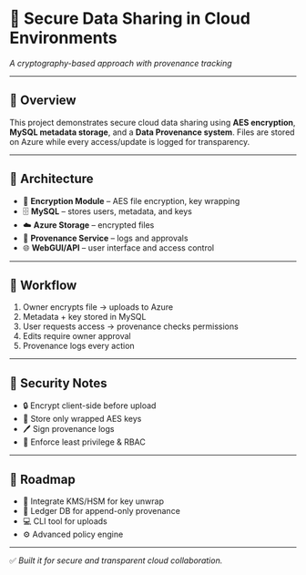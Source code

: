 # 🔐 Secure Data Sharing in Cloud Environments
*A cryptography-based approach with provenance tracking*

---

## 🔹 Overview
This project demonstrates secure cloud data sharing using **AES encryption**,  
**MySQL metadata storage**, and a **Data Provenance system**. 
Files are stored on Azure while every access/update is logged for transparency.

---

## 🔹 Architecture
- 🔑 **Encryption Module** – AES file encryption, key wrapping  
- 🗄️ **MySQL** – stores users, metadata, and keys  
- ☁️ **Azure Storage** – encrypted files  
- 📜 **Provenance Service** – logs and approvals  
- 🌐 **WebGUI/API** – user interface and access control  

---

## 🔹 Workflow
1. Owner encrypts file → uploads to Azure  
2. Metadata + key stored in MySQL  
3. User requests access → provenance checks permissions  
4. Edits require owner approval  
5. Provenance logs every action  

---
## 🔹 Security Notes
- 🔒 Encrypt client-side before upload  
- 🔑 Store only wrapped AES keys  
- 🖊️ Sign provenance logs  
- 👥 Enforce least privilege & RBAC  

---

## 🔹 Roadmap
- 🔐 Integrate KMS/HSM for key unwrap  
- 📘 Ledger DB for append-only provenance  
- 💻 CLI tool for uploads  
- ⚙️ Advanced policy engine  

---

✅ *Built it for secure and transparent cloud collaboration.*
